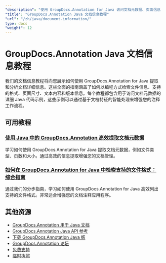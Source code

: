 ```yaml
---
"description": "使用 GroupDocs.Annotation for Java 访问文档元数据、页面信息和文档属性的完整教程。"
"title": "GroupDocs.Annotation Java 文档信息教程"
"url": "/zh/java/document-information/"
type: docs
"weight": 12
---
```


# GroupDocs.Annotation Java 文档信息教程

我们的文档信息教程将向您展示如何使用 GroupDocs.Annotation for Java 提取和分析文档详细信息。这些全面的指南涵盖了如何以编程方式检索文件信息、支持的格式、页面尺寸、文本内容和版本信息。每个教程都包含用于访问文档元数据的详细 Java 代码示例，这些示例可以通过基于文档特征的智能处理来增强您的注释工作流程。

## 可用教程

### [使用 Java 中的 GroupDocs.Annotation 高效提取文档元数据](./groupdocs-annotation-java-document-info-extraction/)
学习如何使用 GroupDocs.Annotation for Java 提取文档元数据，例如文件类型、页数和大小。通过高效的信息提取增强您的文档管理。

### [如何在 GroupDocs.Annotation for Java 中检索支持的文件格式：综合指南](./groupdocs-annotation-java-supported-formats/)
通过我们的分步指南，学习如何使用 GroupDocs.Annotation for Java 高效列出支持的文件格式。非常适合增强您的文档注释应用程序。

## 其他资源

- [GroupDocs.Annotation 用于 Java 文档](https://docs.groupdocs.com/annotation/java/)
- [GroupDocs.Annotation Java API 参考](https://reference.groupdocs.com/annotation/java/)
- [下载 GroupDocs.Annotation Java 版](https://releases.groupdocs.com/annotation/java/)
- [GroupDocs.Annotation 论坛](https://forum.groupdocs.com/c/annotation)
- [免费支持](https://forum.groupdocs.com/)
- [临时执照](https://purchase.groupdocs.com/temporary-license/)